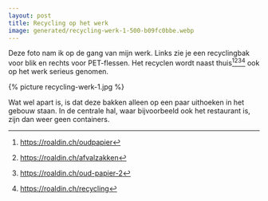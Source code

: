```yaml
---
layout: post
title: Recycling op het werk
image: generated/recycling-werk-1-500-b09fc0bbe.webp
---
```


Deze foto nam ik op de gang van mijn werk. Links zie je een recyclingbak voor blik en rechts voor PET-flessen. Het recyclen wordt naast thuis[^1][^2][^3][^4] ook op het werk serieus genomen.

{% picture recycling-werk-1.jpg %}

Wat wel apart is, is dat deze bakken alleen op een paar uithoeken in het gebouw staan. In de centrale hal, waar bijvoorbeeld ook het restaurant is, zijn dan weer geen containers.

[^1]: https://roaldin.ch/oudpapier
[^2]: https://roaldin.ch/afvalzakken
[^3]: https://roaldin.ch/oud-papier-2
[^4]: https://roaldin.ch/recycling
